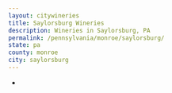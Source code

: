 ```yaml
---
layout: citywineries
title: Saylorsburg Wineries
description: Wineries in Saylorsburg, PA
permalink: /pennsylvania/monroe/saylorsburg/
state: pa
county: monroe
city: saylorsburg
---
```

-

